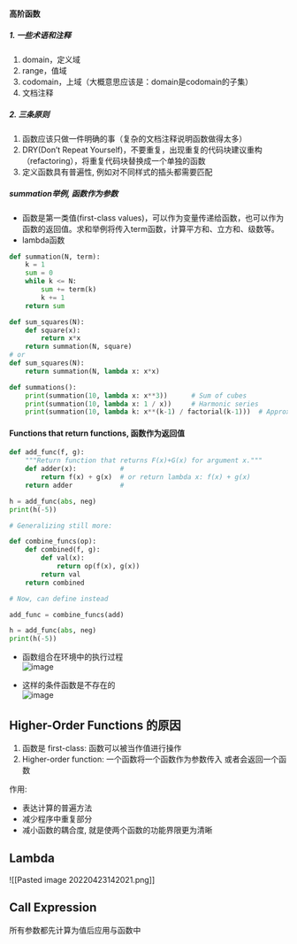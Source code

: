 #### 高阶函数

##### 1. 一些术语和注释

1.  domain，定义域
2.  range，值域
3.  codomain，上域（大概意思应该是：domain是codomain的子集）
4.  文档注释

##### 2. 三条原则

1.  函数应该只做一件明确的事（复杂的文档注释说明函数做得太多）
2.  DRY(Don’t Repeat Yourself)，不要重复，出现重复的代码块建议重构（refactoring），将重复代码块替换成一个单独的函数
3. 定义函数具有普遍性, 例如对不同样式的插头都需要匹配

##### summation举例, 函数作为参数

-   函数是第一类值(first-class values)，可以作为变量传递给函数，也可以作为函数的返回值。求和举例将传入term函数，计算平方和、立方和、级数等。
-   lambda函数

```python
def summation(N, term):
    k = 1
    sum = 0
    while k <= N:
        sum += term(k)
        k += 1
    return sum

def sum_squares(N):
    def square(x):
        return x*x
    return summation(N, square)
# or
def sum_squares(N):
    return summation(N, lambda x: x*x)

def summations():
    print(summation(10, lambda x: x**3))      # Sum of cubes
    print(summation(10, lambda x: 1 / x))     # Harmonic series
    print(summation(10, lambda k: x**(k-1) / factorial(k-1)))  # Approximate e**x
```

#### Functions that return functions, 函数作为返回值

```python
def add_func(f, g):
    """Return function that returns F(x)+G(x) for argument x."""
    def adder(x):           #
        return f(x) + g(x)  # or return lambda x: f(x) + g(x)
    return adder            # 

h = add_func(abs, neg)
print(h(-5))

# Generalizing still more:

def combine_funcs(op):
    def combined(f, g):
        def val(x):
            return op(f(x), g(x))
        return val
    return combined

# Now, can define instead

add_func = combine_funcs(add)

h = add_func(abs, neg)
print(h(-5))
```

-   函数组合在环境中的执行过程  
    ![image](https://img2020.cnblogs.com/blog/2354355/202105/2354355-20210526145622643-2076859231.png)
    
-   这样的条件函数是不存在的  
    ![image](https://img2020.cnblogs.com/blog/2354355/202105/2354355-20210526145840252-1034881847.png)

## Higher-Order Functions 的原因
1. 函数是 first-class: 函数可以被当作值进行操作
2. Higher-order function: 一个函数将一个函数作为参数传入 或者会返回一个函数

作用:
- 表达计算的普遍方法
- 减少程序中重复部分
- 减小函数的耦合度, 就是使两个函数的功能界限更为清晰

## Lambda
![[Pasted image 20220423142021.png]]

## Call Expression
所有参数都先计算为值后应用与函数中